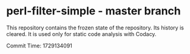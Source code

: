 # perl-filter-simple - master branch

This repository contains the frozen state of the repository.
Its history is cleared. It is used only for static code
analysis with Codacy.

Commit Time: 1729134091
